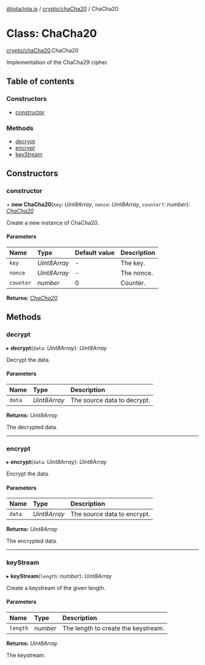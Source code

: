 [@iota/iota.js](../README.md) / [crypto/chaCha20](../modules/crypto_chacha20.md) / ChaCha20

# Class: ChaCha20

[crypto/chaCha20](../modules/crypto_chacha20.md).ChaCha20

Implementation of the ChaCha29 cipher.

## Table of contents

### Constructors

- [constructor](crypto_chacha20.chacha20.md#constructor)

### Methods

- [decrypt](crypto_chacha20.chacha20.md#decrypt)
- [encrypt](crypto_chacha20.chacha20.md#encrypt)
- [keyStream](crypto_chacha20.chacha20.md#keystream)

## Constructors

### constructor

\+ **new ChaCha20**(`key`: *Uint8Array*, `nonce`: *Uint8Array*, `counter?`: *number*): [*ChaCha20*](crypto_chacha20.chacha20.md)

Create a new instance of ChaCha20.

#### Parameters

| Name | Type | Default value | Description |
| :------ | :------ | :------ | :------ |
| `key` | *Uint8Array* | - | The key. |
| `nonce` | *Uint8Array* | - | The nonce. |
| `counter` | *number* | 0 | Counter. |

**Returns:** [*ChaCha20*](crypto_chacha20.chacha20.md)

## Methods

### decrypt

▸ **decrypt**(`data`: *Uint8Array*): *Uint8Array*

Decrypt the data.

#### Parameters

| Name | Type | Description |
| :------ | :------ | :------ |
| `data` | *Uint8Array* | The source data to decrypt. |

**Returns:** *Uint8Array*

The decrypted data.

___

### encrypt

▸ **encrypt**(`data`: *Uint8Array*): *Uint8Array*

Encrypt the data.

#### Parameters

| Name | Type | Description |
| :------ | :------ | :------ |
| `data` | *Uint8Array* | The source data to encrypt. |

**Returns:** *Uint8Array*

The encrypted data.

___

### keyStream

▸ **keyStream**(`length`: *number*): *Uint8Array*

Create a keystream of the given length.

#### Parameters

| Name | Type | Description |
| :------ | :------ | :------ |
| `length` | *number* | The length to create the keystream. |

**Returns:** *Uint8Array*

The keystream.
